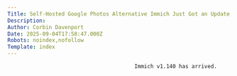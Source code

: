 ```yaml
---
Title: Self-Hosted Google Photos Alternative Immich Just Got an Update
Description: 
Author: Corbin Davenport
Date: 2025-09-04T17:58:47.000Z
Robots: noindex,nofollow
Template: index
---
```


                                            Immich v1.140 has arrived.
                                        